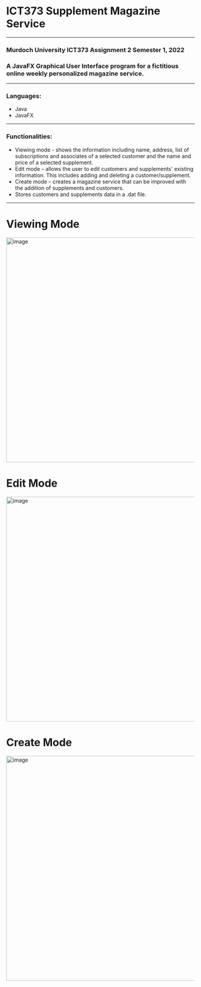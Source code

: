 # ICT373 Supplement Magazine Service

***
### Murdoch University ICT373 Assignment 2 Semester 1, 2022

### A JavaFX Graphical User Interface program for a fictitious online weekly personalized magazine service.
***


### Languages: 

* Java
* JavaFX

***

### Functionalities: 
* Viewing mode - shows the information including name, address, list of subscriptions and associates of a selected customer and the name and price of a selected supplement.
* Edit mode – allows the user to edit customers and supplements' existing information. This includes adding and deleting a customer/supplement.
* Create mode – creates a magazine service that can be improved with the addition of supplements and customers.
* Stores customers and supplements data in a .dat file.

***

<h1>Viewing Mode</h1>
<img width="600" alt="image" src="https://github.com/ovokhyle/Supplement-Magazine-Service/assets/52202605/3e9b75f7-df57-4315-af86-1f73cee4407b">

<h1>Edit Mode</h1>
<img width="600" alt="image" src="https://github.com/ovokhyle/Supplement-Magazine-Service/assets/52202605/d8958303-545d-4006-b0fc-a3a1b63afc94">

<h1>Create Mode</h1>
<img width="600" alt="image" src="https://github.com/ovokhyle/Supplement-Magazine-Service/assets/52202605/f3cf89f3-3b08-401d-b29a-bc1d7a214800">




